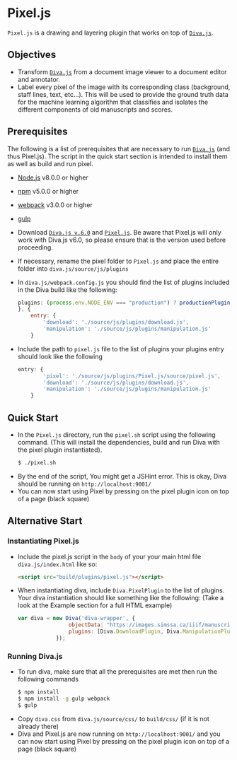 # Pixel.js
```Pixel.js``` is a drawing and layering plugin that works on top of [```Diva.js```](https://github.com/DDMAL/diva.js). 

## Objectives
- Transform [```Diva.js```](https://github.com/DDMAL/diva.js) from a document image viewer to a document editor and annotator.
- Label every pixel of the image with its corresponding class (background, staff lines, text, etc...). This will be used to provide the ground truth data for the machine learning algorithm that classifies and isolates the different components of old manuscripts and scores.

## Prerequisites
The following is a list of prerequisites that are necessary to run [```Diva.js```](https://github.com/DDMAL/diva.js) (and thus Pixel.js). The script in the quick start section is intended to install them as well as build and run pixel.
- [Node.js](https://github.com/nodesource/distributions#debinstall) v8.0.0 or higher
- [npm](https://www.npmjs.com/get-npm) v5.0.0 or higher
- [webpack](https://webpack.js.org/guides/installation/) v3.0.0 or higher
- [gulp](https://www.npmjs.com/package/gulp)

- Download [```Diva.js v.6.0```](https://github.com/DDMAL/diva.js/tree/develop-diva6) and [```Pixel.js```](https://github.com/DDMAL/Pixel.js/tree/develop). Be aware that Pixel.js will only work with Diva.js v6.0, so please ensure that is the version used before proceeding.
- If necessary, rename the pixel folder to ```Pixel.js``` and place the entire folder into `diva.js/source/js/plugins`
- In `diva.js/webpack.config.js` you should find the list of plugins included in the Diva build like the following:

    ``` js
    plugins: (process.env.NODE_ENV === "production") ? productionPlugins() : developmentPlugins()
    }, {
        entry: {
            'download': './source/js/plugins/download.js',
            'manipulation': './source/js/plugins/manipulation.js'
        }
    ```
- Include the path to ```pixel.js``` file to the list of plugins your plugins entry should look like the following
    ``` js
    entry: {
            'pixel': './source/js/plugins/Pixel.js/source/pixel.js',
            'download': './source/js/plugins/download.js',
            'manipulation': './source/js/plugins/manipulation.js'
        }
    ```

## Quick Start
- In the ```Pixel.js``` directory, run the `pixel.sh` script using the following command. (This will install the dependencies, build and run Diva with the pixel plugin instantiated).
    ```bash
    $ ./pixel.sh
    ``` 
- By the end of the script, You might get a JSHint error. This is okay, Diva should be running on ```http://localhost:9001/``` 
- You can now start using Pixel by pressing on the pixel plugin icon on top of a page (black square)

## Alternative Start
### Instantiating Pixel.js
- Include the pixel.js script in the `body` of your your main html file `diva.js/index.html` like so:
    ```html
    <script src="build/plugins/pixel.js"></script>
    ```
- When instantiating diva, include `Diva.PixelPlugin` to the list of plugins. Your diva instantiation should like something like the following: (Take a look at the Example section for a full HTML example)
    ``` js
    var diva = new Diva('diva-wrapper', {
                    objectData: "https://images.simssa.ca/iiif/manuscripts/cdn-hsmu-m2149l4/manifest.json",
                    plugins: [Diva.DownloadPlugin, Diva.ManipulationPlugin, Diva.PixelPlugin]
                });
    ```

### Running Diva.js
- To run diva, make sure that all the prerequisites are met then run the following commands
    ```bash
    $ npm install 
    $ npm install -g gulp webpack
    $ gulp
    ```
- Copy `diva.css` from `diva.js/source/css/` to `build/css/` (if it is not already there)
- Diva and Pixel.js are now running on ```http://localhost:9001/``` and you can now start using Pixel by pressing on the pixel plugin icon on top of a page (black square)
